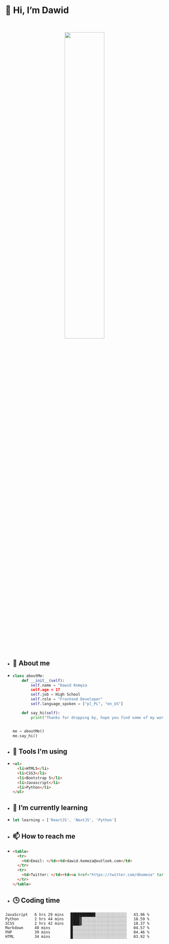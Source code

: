 <h1>👋 Hi, I’m Dawid</h1>
<p align="center">
   <br>
   <br>
   <img src="https://user-images.githubusercontent.com/106035813/169717090-b330e670-ddca-48c9-8b2d-2290dfb78111.png" width="50%">
   <br>
   <br>
</p>



- <h2>💁 About me</h2>
- ```Python
  class aboutMe:
      def __init__(self):
          self.name = "Dawid Komęza
          self.age = 17
          self.job = High School
          self.role = "Frontend Developer"
          self.language_spoken = ["pl_PL", "en_US"]

      def say_hi(self):
          print("Thanks for dropping by, hope you find some of my work interesting.")


  me = aboutMe()
  me.say_hi()
  ```
  
- <h2>🔨 Tools I'm using</h2>
- ```html
  <ul>
    <li>HTML5</li>
    <li>CSS3</li>
    <li>Bootstrap 5</li>
    <li>Javascript</li>
    <li>Python</li>
  </ul>
  
- <h2>🌱 I’m currently learning</h2>
- ```javascript
  let learning = ['ReactJS', 'NextJS', 'Python']
  ```
  
- <h2>📫 How to reach me</h2>
- ```html
  <table>
    <tr>
      <td>Email: </td><td>dawid.komeza@outlook.com</td>
    </tr>
    <tr>
      <td>Twitter: </td><td><a href="https://twitter.com/dkomeza" target="_blank">@dkomeza</a></td>
    </tr>
  </table>
  
- <h2>🕒 Coding time</h2>
   <!--START_SECTION:waka-->

```text
JavaScript   6 hrs 29 mins   ███████████░░░░░░░░░░░░░░   43.96 %
Python       2 hrs 44 mins   ████▓░░░░░░░░░░░░░░░░░░░░   18.59 %
SCSS         2 hrs 42 mins   ████▓░░░░░░░░░░░░░░░░░░░░   18.37 %
Markdown     40 mins         █░░░░░░░░░░░░░░░░░░░░░░░░   04.57 %
PHP          39 mins         █░░░░░░░░░░░░░░░░░░░░░░░░   04.46 %
HTML         34 mins         █░░░░░░░░░░░░░░░░░░░░░░░░   03.92 %
```

<!--END_SECTION:waka-->
